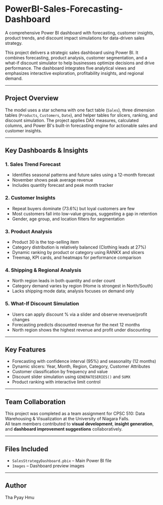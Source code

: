 # PowerBI-Sales-Forecasting-Dashboard
A comprehensive Power BI dashboard with forecasting, customer insights, product trends, and discount impact simulations for data-driven sales strategy.

This project delivers a strategic sales dashboard using Power BI. It combines forecasting, product analysis, customer segmentation, and a what-if discount simulator to help businesses optimize decisions and drive performance. The dashboard integrates five analytical views and emphasizes interactive exploration, profitability insights, and regional demand.

---

## Project Overview

The model uses a star schema with one fact table (`Sales`), three dimension tables (`Products`, `Customers`, `Date`), and helper tables for slicers, ranking, and discount simulation. The project applies DAX measures, calculated columns, and Power BI's built-in forecasting engine for actionable sales and customer insights.

---

## Key Dashboards & Insights

### 1. Sales Trend Forecast
- Identifies seasonal patterns and future sales using a 12-month forecast
- November shows peak average revenue
- Includes quantity forecast and peak month tracker

### 2. Customer Insights
- Repeat buyers dominate (73.6%) but loyal customers are few
- Most customers fall into low-value groups, suggesting a gap in retention
- Gender, age group, and location filters for segmentation

### 3. Product Analysis
- Product 30 is the top-selling item
- Category distribution is relatively balanced (Clothing leads at 27%)
- Dynamic ranking by product or category using RANKX and slicers
- Treemap, KPI cards, and heatmaps for performance comparison

### 4. Shipping & Regional Analysis
- North region leads in both quantity and order count
- Category demand varies by region (Home is strongest in North/South)
- Lacks shipping mode data; analysis focuses on demand only

### 5. What-If Discount Simulation
- Users can apply discount % via a slider and observe revenue/profit changes
- Forecasting predicts discounted revenue for the next 12 months
- North region shows the highest revenue and profit under discounting

---

## Key Features

- Forecasting with confidence interval (95%) and seasonality (12 months)
- Dynamic slicers: Year, Month, Region, Category, Customer Attributes
- Customer classification by frequency and value
- Discount slider simulation using `GENERATESERIES()` and `SUMX`
- Product ranking with interactive limit control

---

## Team Collaboration

This project was completed as a team assignment for CPSC 510: Data Warehousing & Visualization at the University of Niagara Falls.  
All team members contributed to **visual development**, **insight generation**, and **dashboard improvement suggestions** collaboratively.

---

## Files Included

- `SalesStrategyDashboard.pbix` – Main Power BI file
- `Images` – Dashboard preview images 

---

## Author

Tha Pyay Hmu  
